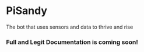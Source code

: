 # PiSandy
The bot that uses sensors and data to thrive and rise

### Full and Legit Documentation is coming soon!